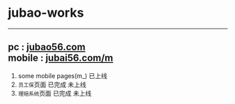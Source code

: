 # jubao-works
--------------------------------------    
pc : [jubao56.com](http://www.jubao56.com/)   
mobile : [jubai56.com/m](http://www.jubao56.com/m)        
--------------------------------------------
1. some mobile pages(m_) 已上线  
2. `员工保`页面 已完成 未上线   
3. `理赔系统`页面 已完成 未上线


